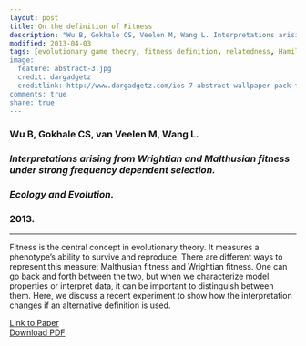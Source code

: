 ```yaml
---
layout: post
title: On the definition of Fitness
description: "Wu B, Gokhale CS, Veelen M, Wang L. Interpretations arising from Wrightian and Malthusian fitness under strong frequency dependent selection. Ecology and Evolution. 2013."
modified: 2013-04-03
tags: [evolutionary game theory, fitness definition, relatedness, Hamilton's rule]
image:
  feature: abstract-3.jpg
  credit: dargadgetz
  creditlink: http://www.dargadgetz.com/ios-7-abstract-wallpaper-pack-for-iphone-5-and-ipod-touch-retina/
comments: true
share: true
---
```


### Wu B, Gokhale CS, van Veelen M, Wang L.

### *Interpretations arising from Wrightian and Malthusian fitness under strong frequency dependent selection.*  

### *Ecology and Evolution.*

### 2013.

***

Fitness is the central concept in evolutionary theory. It measures a phenotype’s ability to survive and reproduce. There are different ways to represent this measure: Malthusian fitness and Wrightian fitness. One can go back and forth between the two, but when we characterize model properties or interpret data, it can be important to distinguish between them. Here, we discuss a recent experiment to show how the interpretation changes if an alternative definition is used.

<div markdown="0"><a href="http://dx.doi.org/10.1002/ece3.500" class="btn btn-success">Link to Paper</a></div>


<div markdown="0"><a href="http://onlinelibrary.wiley.com/doi/10.1002/ece3.500/pdf" class="btn btn-info">Download PDF</a></div>

